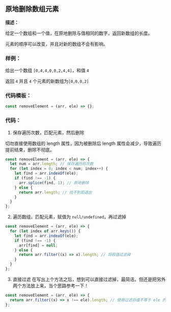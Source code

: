 ## **原地删除数组元素**

**描述：**

给定一个数组和一个值，在原地删除与值相同的数字，返回新数组的长度。

元素的顺序可以改变，并且对新的数组不会有影响。

### **样例：**

给出一个数组 `[0,4,4,0,0,2,4,4]`，和值 `4`

返回 `4` 并且 `4` 个元素的新数组为`[0,0,0,2]`

### **代码模板：**

```js
const removeElement = (arr, ele) => {};
```

### **代码：**

1. 保存遍历次数，匹配元素，然后删除

切勿直接使用数组的 length 属性，因为被删除后 length 属性会减少，导致遍历提前结束，删除不彻底。

```js
const removeElement = (arr, ele) => {
  let num = arr.length; // 保存遍历的次数
  for (let index = 0; index < num; index++) {
    let find = arr.indexOf(ele);
    if (find !== -1) {
      arr.splice(find, 1); // 原地删除
    } else {
      return arr.length; // 找不到即退出
    }
  }
};
```

2. 遍历数组，匹配元素，赋值为 `null/undefined`，再过滤掉

```js
const removeElement = (arr, ele) => {
  for (let index of arr.keys()) {
    let find = arr.indexOf(ele);
    if (find !== -1) {
      arr[find] = null;
    } else {
      return arr.filter((x) => x).length; // 将假值过滤掉
    }
  }
};
```

3. 直接过滤
   在写出上个方法之后，想到可以直接过滤掉，最简洁。但还是把另外两个方法放上来，当个思路参考一下！

```js
const removeElement = (arr, ele) => {
  return arr.filter((x) => x !== ele).length; // 使用过滤将值不等于 ele 的直接过滤出来，返回长度
};
```
